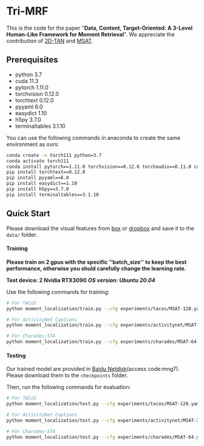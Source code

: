 # Tri-MRF

This is the code for the paper "**Data, Content, Target-Oriented: A 3-Level Human-Like Framework for Moment Retrieval**". We appreciate the contribution of [2D-TAN](https://github.com/microsoft/2D-TAN) and [MSAT](https://github.com/mxingzhang90/MSAT/tree/2cfb646f84a32abf5a624fec73342a9d49641db8).

## Prerequisites

- python 3.7
- cuda 11.3
- pytorch 1.11.0
- torchvision 0.12.0
- torchtext 0.12.0
- pyyaml 6.0
- easydict 1.10
- h5py 3.7.0
- terminaltables 3.1.10

You can use the following commands in anaconda to create the same environment as ours:

```bash
conda create -n torch111 python=3.7
conda activate torch111
conda install pytorch==1.11.0 torchvision==0.12.0 torchaudio==0.11.0 cudatoolkit=11.3 -c pytorch
pip install torchtext==0.12.0
pip install pyyaml==6.0
pip install easydict==1.10
pip install h5py==3.7.0
pip install terminaltables==3.1.10
```


## Quick Start

Please download the visual features from [box](https://rochester.box.com/s/8znalh6y5e82oml2lr7to8s6ntab6mav) or [dropbox](https://www.dropbox.com/sh/dszrtb85nua2jqe/AABGAEQhPtqBIRpGPY3gZey6a?dl=0) and save it to the `data/` folder. 

#### Training

**Please train on 2 gpus with the specific ''batch_size'' to keep the best performance, otherwise you shuld carefully change the learning rate.**

**Test device:  2 Nvidia RTX3090**
***OS version: Ubuntu 20.04***

Use the following commands for training:
```bash
# For TACoS
python moment_localization/train.py --cfg experiments/tacos/MSAT-128.yaml

# For ActivityNet Captions
python moment_localization/train.py --cfg experiments/activitynet/MSAT-32.yaml

# For Charades-STA
python moment_localization/train.py --cfg experiments/charades/MSAT-64.yaml
```

#### Testing
Our trained model are provided in [Baidu Netdisk](https://pan.baidu.com/s/19RDTaXsFpQbZ1iOtbufyHQ?pwd=mng7)(access code:mng7). Please download them to the `checkpoints` folder.

Then, run the following commands for evaluation: 
```bash
# For TACoS
python moment_localization/test.py --cfg experiments/tacos/MSAT-128.yaml --split test

# For ActivityNet Captions
python moment_localization/test.py --cfg experiments/activitynet/MSAT-32.yaml --split test

# For Charades-STA
python moment_localization/test.py --cfg experiments/charades/MSAT-64.yaml --split test
```
